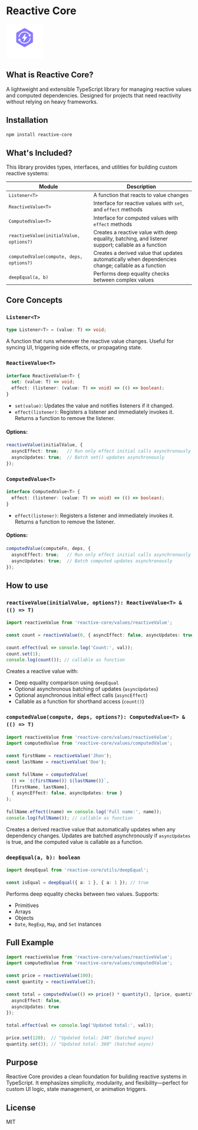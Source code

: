 # Reactive Core

![Logo](/public/reactiveLogo.png)

## What is Reactive Core?

A lightweight and extensible TypeScript library for managing reactive values and computed dependencies. Designed for projects that need reactivity without relying on heavy frameworks.

## Installation

```bash
npm install reactive-core
```

## What's Included?

This library provides types, interfaces, and utilities for building custom reactive systems:

| Module                                   | Description                                                                                         |
| ---------------------------------------- | --------------------------------------------------------------------------------------------------- |
| `Listener<T>`                            | A function that reacts to value changes                                                             |
| `ReactiveValue<T>`                       | Interface for reactive values with `set`, and `effect` methods                               |
| `ComputedValue<T>`                       | Interface for computed values with `effect` methods                                       |
| `reactiveValue(initialValue, options?)`  | Creates a reactive value with deep equality, batching, and listener support; callable as a function |
| `computedValue(compute, deps, options?)` | Creates a derived value that updates automatically when dependencies change; callable as a function |
| `deepEqual(a, b)`                        | Performs deep equality checks between complex values                                                |

## Core Concepts

### `Listener<T>`

```ts
type Listener<T> = (value: T) => void;
```

A function that runs whenever the reactive value changes. Useful for syncing UI, triggering side effects, or propagating state.

### `ReactiveValue<T>`

```ts
interface ReactiveValue<T> {
  set: (value: T) => void;
  effect: (listener: (value: T) => void) => (() => boolean);
}
```

* `set(value)`: Updates the value and notifies listeners if it changed.
* `effect(listener)`: Registers a listener and immediately invokes it. Returns a function to remove the listener.

#### Options:

```ts
reactiveValue(initialValue, {
  asyncEffect: true;   // Run only effect initial calls asynchronously
  asyncUpdates: true;  // Batch set() updates asynchronously
});
```

### `ComputedValue<T>`

```ts
interface ComputedValue<T> {
  effect: (listener: (value: T) => void) => (() => boolean);
}
```
* `effect(listener)`: Registers a listener and immediately invokes it. Returns a function to remove the listener.

#### Options:

```ts
computedValue(computeFn, deps, {
  asyncEffect: true;   // Run only effect initial calls asynchronously
  asyncUpdates: true;  // Batch computed updates asynchronously
});
```

## How to use

### `reactiveValue(initialValue, options?): ReactiveValue<T> & (() => T)`

```ts
import reactiveValue from 'reactive-core/values/reactiveValue';

const count = reactiveValue(0, { asyncEffect: false, asyncUpdates: true });

count.effect(val => console.log('Count:', val));
count.set(1);
console.log(count()); // callable as function
```

Creates a reactive value with:

* Deep equality comparison using `deepEqual`
* Optional asynchronous batching of updates (`asyncUpdates`)
* Optional asynchronous initial effect calls (`asyncEffect`)
* Callable as a function for shorthand access (`count()`)

### `computedValue(compute, deps, options?): ComputedValue<T> & (() => T)`

```ts
import reactiveValue from 'reactive-core/values/reactiveValue';
import computedValue from 'reactive-core/values/computedValue';

const firstName = reactiveValue('Jhon');
const lastName = reactiveValue('Doe');

const fullName = computedValue(
  () => `${firstName()} ${lastName()}`,
  [firstName, lastName],
  { asyncEffect: false, asyncUpdates: true }
);

fullName.effect((name) => console.log('Full name:', name));
console.log(fullName()); // callable as function
```

Creates a derived reactive value that automatically updates when any dependency changes. Updates are batched asynchronously if `asyncUpdates` is true, and the computed value is callable as a function.

### `deepEqual(a, b): boolean`

```ts
import deepEqual from 'reactive-core/utils/deepEqual';

const isEqual = deepEqual({ a: 1 }, { a: 1 }); // true
```

Performs deep equality checks between two values. Supports:

* Primitives
* Arrays
* Objects
* `Date`, `RegExp`, `Map`, and `Set` instances

## Full Example

```ts
import reactiveValue from 'reactive-core/values/reactiveValue';
import computedValue from 'reactive-core/values/computedValue';

const price = reactiveValue(100);
const quantity = reactiveValue(2);

const total = computedValue(() => price() * quantity(), [price, quantity], {
  asyncEffect: false,
  asyncUpdates: true
});

total.effect(val => console.log('Updated total:', val));

price.set(120);  // "Updated total: 240" (batched async)
quantity.set(3); // "Updated total: 360" (batched async)
```

## Purpose

Reactive Core provides a clean foundation for building reactive systems in TypeScript. It emphasizes simplicity, modularity, and flexibility—perfect for custom UI logic, state management, or animation triggers.

## License
MIT